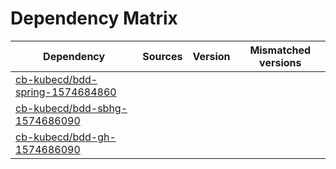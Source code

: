 # Dependency Matrix

Dependency | Sources | Version | Mismatched versions
---------- | ------- | ------- | -------------------
[cb-kubecd/bdd-spring-1574684860](https://github.com/cb-kubecd/bdd-spring-1574684860.git) |  | []() | 
[cb-kubecd/bdd-sbhg-1574686090](https://github.com/cb-kubecd/bdd-sbhg-1574686090.git) |  | []() | 
[cb-kubecd/bdd-gh-1574686090](https://github.com/cb-kubecd/bdd-gh-1574686090.git) |  | []() | 
